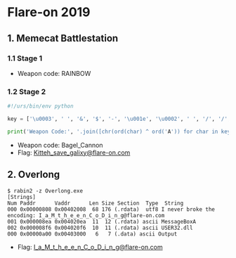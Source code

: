 # Flare-on 2019

## 1. Memecat Battlestation
### 1.1 Stage 1
* Weapon code: RAINBOW

### 1.2 Stage 2
```python
#!/urs/bin/env python

key = ['\u0003', ' ', '&', '$', '-', '\u001e', '\u0002', ' ', '/', '/', '.', '/']

print('Weapon Code:', '.join([chr(ord(char) ^ ord('A')) for char in key]))
```
* Weapon code: Bagel_Cannon
* Flag: Kitteh_save_galixy@flare-on.com

## 2. Overlong

```shell
$ rabin2 -z Overlong.exe
[Strings]
Num Paddr      Vaddr      Len Size Section  Type  String
000 0x00000808 0x00402008  68 176 (.rdata)  utf8 I never broke the encoding: I_a_M_t_h_e_e_n_C_o_D_i_n_g@flare-on.com
001 0x000008ea 0x004020ea  11  12 (.rdata) ascii MessageBoxA
002 0x000008f6 0x004020f6  10  11 (.rdata) ascii USER32.dll
000 0x00000a00 0x00403000   6   7 (.data) ascii Output
```

* Flag: I_a_M_t_h_e_e_n_C_o_D_i_n_g@flare-on.com
